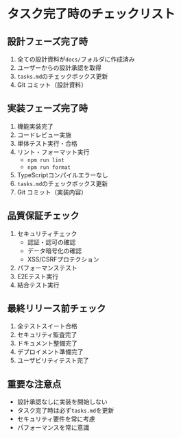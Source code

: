 # タスク完了時のチェックリスト

## 設計フェーズ完了時
1. 全ての設計資料が`docs/`フォルダに作成済み
2. ユーザーからの設計承認を取得
3. `tasks.md`のチェックボックス更新
4. Git コミット（設計資料）

## 実装フェーズ完了時
1. 機能実装完了
2. コードレビュー実施
3. 単体テスト実行・合格
4. リント・フォーマット実行
   - `npm run lint`
   - `npm run format`
5. TypeScriptコンパイルエラーなし
6. `tasks.md`のチェックボックス更新
7. Git コミット（実装内容）

## 品質保証チェック
1. セキュリティチェック
   - 認証・認可の確認
   - データ暗号化の確認
   - XSS/CSRFプロテクション
2. パフォーマンステスト
3. E2Eテスト実行
4. 結合テスト実行

## 最終リリース前チェック
1. 全テストスイート合格
2. セキュリティ監査完了
3. ドキュメント整備完了
4. デプロイメント準備完了
5. ユーザビリティテスト完了

## 重要な注意点
- 設計承認なしに実装を開始しない
- タスク完了時は必ず`tasks.md`を更新
- セキュリティ要件を常に考慮
- パフォーマンスを常に意識